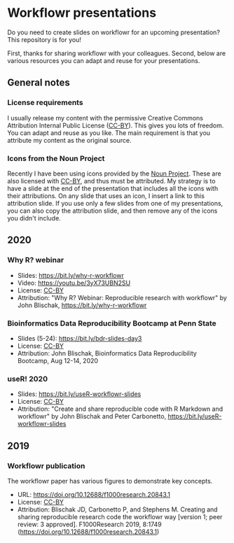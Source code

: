 # Workflowr presentations

Do you need to create slides on workflowr for an upcoming presentation? This
repository is for you!

First, thanks for sharing workflowr with your colleagues. Second, below are
various resources you can adapt and reuse for your presentations.

## General notes

### License requirements

I usually release my content with the permissive Creative Commons Attribution
Internal Public License ([CC-BY][]). This gives you lots of freedom. You can
adapt and reuse as you like. The main requirement is that you attribute my
content as the original source.

### Icons from the Noun Project

Recently I have been using icons provided by the [Noun
Project](https://thenounproject.com/). These are also licensed with [CC-BY][],
and thus must be attributed. My strategy is to have a slide at the end of the
presentation that includes all the icons with their attributions. On any slide
that uses an icon, I insert a link to this attribution slide. If you use only a
few slides from one of my presentations, you can also copy the attribution
slide, and then remove any of the icons you didn't include.

## 2020

### Why R? webinar

* Slides: https://bit.ly/why-r-workflowr
* Video: https://youtu.be/3yX73UBN2SU
* License: [CC-BY][]
* Attribution: "Why R? Webinar: Reproducible research with workflowr" by John Blischak, https://bit.ly/why-r-workflowr

### Bioinformatics Data Reproducibility Bootcamp at Penn State

* Slides (5-24): https://bit.ly/bdr-slides-day3
* License: [CC-BY][]
* Attribution: John Blischak, Bioinformatics Data Reproducibility Bootcamp, Aug 12-14, 2020

### useR! 2020

* Slides: https://bit.ly/useR-workflowr-slides
* License: [CC-BY][]
* Attribution: "Create and share reproducible code with R Markdown and workflowr" by John Blischak and Peter Carbonetto, https://bit.ly/useR-workflowr-slides

## 2019

### Workflowr publication

The workflowr paper has various figures to demonstrate key concepts.

* URL: https://doi.org/10.12688/f1000research.20843.1
* License: [CC-BY][]
* Attribution: Blischak JD, Carbonetto P, and Stephens M. Creating and sharing reproducible research code the workflowr way [version 1; peer review: 3 approved]. F1000Research 2019, 8:1749 (https://doi.org/10.12688/f1000research.20843.1)

[CC-BY]: https://creativecommons.org/licenses/by/4.0/
